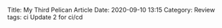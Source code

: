 Title: My Third Pelican Article
Date: 2020-09-10 13:15
Category: Review
tags: ci
Update 2 for ci/cd
